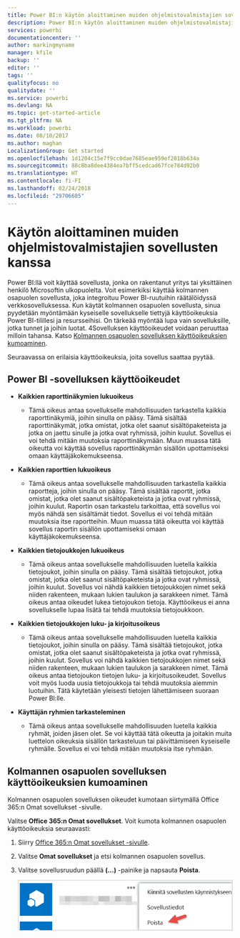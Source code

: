 ```yaml
---
title: Power BI:n käytön aloittaminen muiden ohjelmistovalmistajien sovellusten kanssa
description: Power BI:n käytön aloittaminen muiden ohjelmistovalmistajien sovellusten kanssa
services: powerbi
documentationcenter: ''
author: markingmyname
manager: kfile
backup: ''
editor: ''
tags: ''
qualityfocus: no
qualitydate: ''
ms.service: powerbi
ms.devlang: NA
ms.topic: get-started-article
ms.tgt_pltfrm: NA
ms.workload: powerbi
ms.date: 08/10/2017
ms.author: maghan
LocalizationGroup: Get started
ms.openlocfilehash: 1d1204c15e7f9cc0dae7685eae959ef2018b634a
ms.sourcegitcommit: 88c8ba8dee4384ea7bff5cedcad67fce784d92b0
ms.translationtype: HT
ms.contentlocale: fi-FI
ms.lasthandoff: 02/24/2018
ms.locfileid: "29706605"
---
```

# <a name="get-started-with-third-party-apps"></a>Käytön aloittaminen muiden ohjelmistovalmistajien sovellusten kanssa
Power BI:llä voit käyttää sovellusta, jonka on rakentanut yritys tai yksittäinen henkilö Microsoftin ulkopuolelta. Voit esimerkiksi käyttää kolmannen osapuolen sovellusta, joka integroituu Power BI-ruutuihin räätälöidyssä verkkosovelluksessa. Kun käytät kolmannen osapuolen sovellusta, sinua pyydetään myöntämään kyseiselle sovellukselle tiettyjä käyttöoikeuksia Power BI-tilillesi ja resursseihisi. On tärkeää myöntää lupa vain sovelluksille, jotka tunnet ja joihin luotat. 4Sovelluksen käyttöoikeudet voidaan peruuttaa milloin tahansa. Katso [Kolmannen osapuolen sovelluksen käyttöoikeuksien kumoaminen](#revoke).

Seuraavassa on erilaisia käyttöoikeuksia, joita sovellus saattaa pyytää.

## <a name="power-bi-app-permissions"></a>Power BI -sovelluksen käyttöoikeudet
* **Kaikkien raporttinäkymien lukuoikeus**
  
  * Tämä oikeus antaa sovellukselle mahdollisuuden tarkastella kaikkia raporttinäkymiä, joihin sinulla on pääsy. Tämä sisältää raporttinäkymät, jotka omistat, jotka olet saanut sisältöpaketeista ja jotka on jaettu sinulle ja jotka ovat ryhmissä, joihin kuulut. Sovellus ei voi tehdä mitään muutoksia raporttinäkymään. Muun muassa tätä oikeutta voi käyttää sovellus raporttinäkymän sisällön upottamiseksi omaan käyttäjäkokemukseensa.
* **Kaikkien raporttien lukuoikeus**
  
  * Tämä oikeus antaa sovellukselle mahdollisuuden tarkastella kaikkia raportteja, joihin sinulla on pääsy. Tämä sisältää raportit, jotka omistat, jotka olet saanut sisältöpaketeista ja jotka ovat ryhmissä, joihin kuulut. Raportin osan tarkastelu tarkoittaa, että sovellus voi myös nähdä sen sisältämät tiedot. Sovellus ei voi tehdä mitään muutoksia itse raportteihin. Muun muassa tätä oikeutta voi käyttää sovellus raportin sisällön upottamiseksi omaan käyttäjäkokemukseensa.
* **Kaikkien tietojoukkojen lukuoikeus**
  
  * Tämä oikeus antaa sovellukselle mahdollisuuden luetella kaikkia tietojoukot, joihin sinulla on pääsy. Tämä sisältää tietojoukot, jotka omistat, jotka olet saanut sisältöpaketeista ja jotka ovat ryhmissä, joihin kuulut. Sovellus voi nähdä kaikkien tietojoukkojen nimet sekä niiden rakenteen, mukaan lukien taulukon ja sarakkeen nimet. Tämä oikeus antaa oikeudet lukea tietojoukon tietoja. Käyttöoikeus ei anna sovellukselle lupaa lisätä tai tehdä muutoksia tietojoukkoon.
* **Kaikkien tietojoukkojen luku- ja kirjoitusoikeus**
  
  * Tämä oikeus antaa sovellukselle mahdollisuuden luetella kaikkia tietojoukot, joihin sinulla on pääsy. Tämä sisältää tietojoukot, jotka omistat, jotka olet saanut sisältöpaketeista ja jotka ovat ryhmissä, joihin kuulut. Sovellus voi nähdä kaikkien tietojoukkojen nimet sekä niiden rakenteen, mukaan lukien taulukon ja sarakkeen nimet. Tämä oikeus antaa tietojoukon tietojen luku- ja kirjoitusoikeudet. Sovellus voit myös luoda uusia tietojoukkoja tai tehdä muutoksia aiemmin luotuihin. Tätä käytetään yleisesti tietojen lähettämiseen suoraan Power BI:lle.
* **Käyttäjän ryhmien tarkasteleminen**
  
  * Tämä oikeus antaa sovellukselle mahdollisuuden luetella kaikkia ryhmät, joiden jäsen olet. Se voi käyttää tätä oikeutta ja joitakin muita luettelon oikeuksia sisällön tarkasteluun tai päivittämiseen kyseiselle ryhmälle. Sovellus ei voi tehdä mitään muutoksia itse ryhmään.

<a name="revoke"/>

## <a name="revoke-third-party-app-permissions"></a>Kolmannen osapuolen sovelluksen käyttöoikeuksien kumoaminen
Kolmannen osapuolen sovelluksen oikeudet kumotaan siirtymällä Office 365:n Omat sovellukset -sivulle.

Valitse **Office 365:n Omat sovellukset**. Voit kumota kolmannen osapuolen käyttöoikeuksia seuraavasti:

1. Siirry [Office 365:n Omat sovellukset -sivulle](https://portal.office.com/myapps).
2. Valitse **Omat sovellukset** ja etsi kolmannen osapuolen sovellus.
3. Valitse sovellusruudun päällä **(...)**  -painike ja napsauta **Poista**.
   
   ![](media/service-power-bi-get-started-third-party-apps/remove.png)

